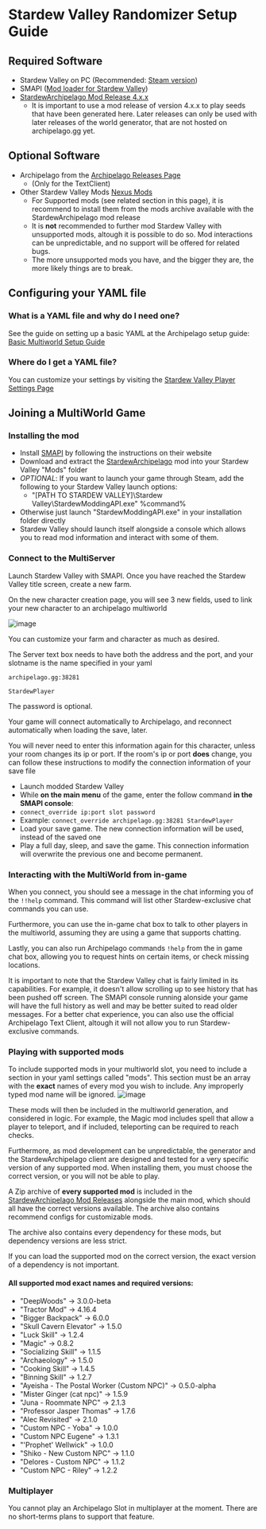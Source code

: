 # Stardew Valley Randomizer Setup Guide

## Required Software

- Stardew Valley on PC (Recommended: [Steam version](https://store.steampowered.com/app/413150/Stardew_Valley/))
- SMAPI ([Mod loader for Stardew Valley](https://smapi.io/))
- [StardewArchipelago Mod Release 4.x.x](https://github.com/agilbert1412/StardewArchipelago/releases)
    - It is important to use a mod release of version 4.x.x to play seeds that have been generated here. Later releases can only be used with later releases of the world generator, that are not hosted on archipelago.gg yet.

## Optional Software
- Archipelago from the [Archipelago Releases Page](https://github.com/ArchipelagoMW/Archipelago/releases)
    - (Only for the TextClient)
- Other Stardew Valley Mods [Nexus Mods](https://www.nexusmods.com/stardewvalley)
    - For Supported mods (see related section in this page), it is recommend to install them from the mods archive available with the StardewArchipelago mod release
    - It is **not** recommended to further mod Stardew Valley with unsupported mods, altough it is possible to do so. Mod interactions can be unpredictable, and no support will be offered for related bugs.
    - The more unsupported mods you have, and the bigger they are, the more likely things are to break.

## Configuring your YAML file

### What is a YAML file and why do I need one?

See the guide on setting up a basic YAML at the Archipelago setup
guide: [Basic Multiworld Setup Guide](/tutorial/Archipelago/setup/en)

### Where do I get a YAML file?

You can customize your settings by visiting the [Stardew Valley Player Settings Page](/games/Stardew%20Valley/player-settings)

## Joining a MultiWorld Game

### Installing the mod

- Install [SMAPI](https://smapi.io/) by following the instructions on their website
- Download and extract the [StardewArchipelago](https://github.com/agilbert1412/StardewArchipelago/releases) mod into your Stardew Valley "Mods" folder
- *OPTIONAL*: If you want to launch your game through Steam, add the following to your Stardew Valley launch options:
    - "[PATH TO STARDEW VALLEY]\Stardew Valley\StardewModdingAPI.exe" %command%
- Otherwise just launch "StardewModdingAPI.exe" in your installation folder directly
- Stardew Valley should launch itself alongside a console which allows you to read mod information and interact with some of them.

### Connect to the MultiServer

Launch Stardew Valley with SMAPI. Once you have reached the Stardew Valley title screen, create a new farm.

On the new character creation page, you will see 3 new fields, used to link your new character to an archipelago multiworld

![image](https://i.imgur.com/b8KZy2F.png)

You can customize your farm and character as much as desired.

The Server text box needs to have both the address and the port, and your slotname is the name specified in your yaml

`archipelago.gg:38281`

`StardewPlayer`

The password is optional.

Your game will connect automatically to Archipelago, and reconnect automatically when loading the save, later.

You will never need to enter this information again for this character, unless your room changes its ip or port.
If the room's ip or port **does** change, you can follow these instructions to modify the connection information of your save file
- Launch modded Stardew Valley
- While **on the main menu** of the game, enter the follow command **in the SMAPI console**:
- `connect_override ip:port slot password`
- Example: `connect_override archipelago.gg:38281 StardewPlayer`
- Load your save game. The new connection information will be used, instead of the saved one
- Play a full day, sleep, and save the game. This connection information will overwrite the previous one and become permanent.

### Interacting with the MultiWorld from in-game

When you connect, you should see a message in the chat informing you of the `!!help` command. This command will list other Stardew-exclusive chat commands you can use.

Furthermore, you can use the in-game chat box to talk to other players in the multiworld, assuming they are using a game that supports chatting.

Lastly, you can also run Archipelago commands `!help` from the in game chat box, allowing you to request hints on certain items, or check missing locations.

It is important to note that the Stardew Valley chat is fairly limited in its capabilities. For example, it doesn't allow scrolling up to see history that has been pushed off screen. The SMAPI console running alonside your game will have the full history as well and may be better suited to read older messages.
For a better chat experience, you can also use the official Archipelago Text Client, altough it will not allow you to run Stardew-exclusive commands.

### Playing with supported mods

To include supported mods in your multiworld slot, you need to include a section in your yaml settings called "mods".
This section must be an array with the **exact** names of every mod you wish to include. Any improperly typed mod name will be ignored.
![image](https://i.imgur.com/uOHtXmU.png)

These mods will then be included in the multiworld generation, and considered in logic. For example, the Magic mod includes spell that allow a player to teleport, and if included, teleporting can be required to reach checks.

Furthermore, as mod development can be unpredictable, the generator and the StardewArchipelago client are designed and tested for a very specific version of any supported mod. When installing them, you must choose the correct version, or you will not be able to play.

A Zip archive of **every supported mod** is included in the [StardewArchipelago Mod Releases](https://github.com/agilbert1412/StardewArchipelago/releases) alongside the main mod, which should all have the correct versions available. The archive also contains recommend configs for customizable mods.

The archive also contains every dependency for these mods, but dependency versions are less strict.

If you can load the supported mod on the correct version, the exact version of a dependency is not important.

#### All supported mod exact names and required versions:
  - "DeepWoods" -> 3.0.0-beta
  - "Tractor Mod" -> 4.16.4
  - "Bigger Backpack" -> 6.0.0
  - "Skull Cavern Elevator" -> 1.5.0
  - "Luck Skill" -> 1.2.4
  - "Magic" -> 0.8.2
  - "Socializing Skill" -> 1.1.5
  - "Archaeology" -> 1.5.0
  - "Cooking Skill" -> 1.4.5
  - "Binning Skill" -> 1.2.7
  - "Ayeisha - The Postal Worker (Custom NPC)" -> 0.5.0-alpha
  - "Mister Ginger (cat npc)" -> 1.5.9
  - "Juna - Roommate NPC" -> 2.1.3
  - "Professor Jasper Thomas" -> 1.7.6
  - "Alec Revisited" -> 2.1.0
  - "Custom NPC - Yoba" -> 1.0.0
  - "Custom NPC Eugene" -> 1.3.1
  - "'Prophet' Wellwick" -> 1.0.0
  - "Shiko - New Custom NPC" -> 1.1.0
  - "Delores - Custom NPC" -> 1.1.2
  - "Custom NPC - Riley" -> 1.2.2


### Multiplayer

You cannot play an Archipelago Slot in multiplayer at the moment. There are no short-terms plans to support that feature.